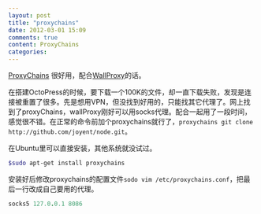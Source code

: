 ```yaml
---
layout: post
title: "proxychains"
date: 2012-03-01 15:09
comments: true
content: ProxyChains
categories: 
---
```

[ProxyChains](http://sourceforge.net/projects/proxychains/ "ProxyChains - HTTP and SOCKS") 很好用，配合[WallProxy](http://code.google.com/p/wallproxy-plugins/downloads/list "a Powerful GAE/PHP proxy with BEST Security which is Easy to use")的话。

在搭建OctoPress的时候，要下载一个100K的文件，却一直下载失败，发现是连接被重置了很多。先是想用VPN，但没找到好用的，只能找其它代理了。网上找到了proxyChains，wallProxy刚好可以用socks代理。配合一起用了一段时间，感觉很不错。在正常的命令前加个proxychains就行了，`proxychains git clone http://github.com/joyent/node.git`。

在Ubuntu里可以直接安装，其他系统就没试过。
```bash
$sudo apt-get install proxychains
```
安装好后修改proxychains的配置文件`sodo vim /etc/proxychains.conf`，把最后一行改成自己要用的代理。
```ruby
socks5 127.0.0.1 8086
```
